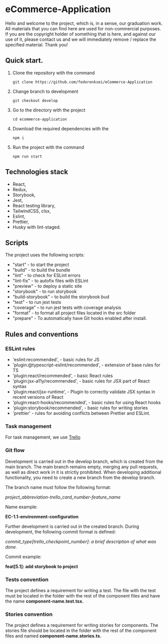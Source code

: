 # eCommerce-Application

Hello and welcome to the project, which is, in a sense, our graduation work.
All materials that you can find here are used for non-commercial purposes. If you are the copyright holder of something that is here, and against our use of it, please contact us and we will immediately remove / replace the specified material. Thank you!

## Quick start.

1. Clone the repository with the command

   `git clone https://github.com/fedorenksei/eCommerce-Application`

2. Change branch to development

   `git checkout develop`

3. Go to the directory with the project

   `cd ecommerce-application`

4. Download the required dependencies with the

   `npm i`

5. Run the project with the command

   `npm run start`

## Technologies stack

- React,
- Redux,
- Storybook,
- Jest,
- React testing library,
- TailwindCSS, clsx,
- Eslint,
- Prettier,
- Husky with lint-staged.

## Scripts

The project uses the following scripts:

- "start" - to start the project
- "build" - to build the bundle
- "lint" - to check for ESLint errors
- "lint-fix" - to autofix files with ESLint
- "preview" - to deploy a static site
- "storybook" - to run storybook
- “build-storybook” – to build the storybook bud
- "test" - to run jest tests
- “coverage” – to run jest tests with coverage analysis
- "format" - to format all project files located in the src folder
- "prepare" - To automatically have Git hooks enabled after install.

## Rules and conventions

### ESLint rules

- 'eslint:recommended', - basic rules for JS
- 'plugin:@typescript-eslint/recommended', - extension of base rules for TS
- 'plugin:react/recommended', - basic React rules
- 'plugin:jsx-a11y/recommended', - basic rules for JSX part of React syntax
- 'plugin:react/jsx-runtime', - Plugin to correctly validate JSX syntax in recent versions of React
- 'plugin:react-hooks/recommended', - basic rules for using React hooks
- 'plugin:storybook/recommended', - basic rules for writing stories
- 'prettier' - rules for avoiding conflicts between Prettier and ESLint.

### Task management

For task management, we use [Trello](https://trello.com/b/HoYECeHA/ecommerce)

### Git flow

Development is carried out in the develop branch, which is created from the main branch. The main branch remains empty, merging any pull requests, as well as direct work in it is strictly prohibited.
When developing additional functionality, you need to create a new branch from the develop branch.

The branch name must follow the following format:

_project_abbreviation-trello_card_number-feature_name_

Name example:

**EC-1.1-environment-configuration**

Further development is carried out in the created branch. During development, the following commit format is defined:

_commit_type[trello_checkpoint_number]: a brief description of what was done._

Commit example:

**feat[5.1]: add storybook to project**

### Tests convention

The project defines a requirement for writing a test. The file with the test must be located in the folder with the rest of the component files and have the name **component-name.test.tsx.**

### Stories convention

The project defines a requirement for writing stories for components. The stories file should be located in the folder with the rest of the component files and named **component-name.stories.ts.**
